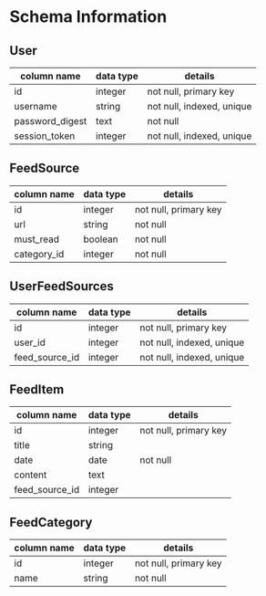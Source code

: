 # Schema Information

## User
column name        | data type | details
-------------------|-----------|-----------------------
id                 | integer   | not null, primary key
username           | string    | not null, indexed, unique
password_digest    | text      | not null
session_token      | integer   | not null, indexed, unique

## FeedSource
column name | data type | details
------------|-----------|-----------------------
id          | integer   | not null, primary key
url         | string    | not null
must_read   | boolean   | not null
category_id | integer   | not null

## UserFeedSources
column name | data type | details
-------------------|-----------|-----------------------
id                 | integer   | not null, primary key
user_id            | integer   | not null, indexed, unique
feed_source_id     | integer   | not null, indexed, unique

## FeedItem
column name | data type | details
-----------------|-----------|-----------------------
id               | integer   | not null, primary key
title            | string    |
date             | date      | not null
content          | text      |
feed_source_id      | integer   |

## FeedCategory
column name | data type | details
------------|-----------|-----------------------
id          | integer   | not null, primary key
name        | string    | not null
